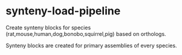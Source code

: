 # synteny-load-pipeline
Create synteny blocks for species (rat,mouse,human,dog,bonobo,squirrel,pig) based on orthologs.

Synteny blocks are created for primary assemblies of every species.